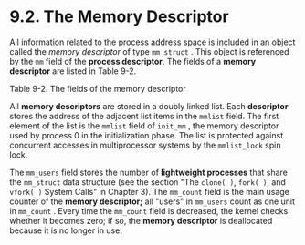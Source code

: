 # 9.2. The Memory Descriptor

All information related to the process address space is included in an object called the *memory descriptor* of type  `mm_struct` . This object is referenced by the  `mm` field of the **process descriptor**. The fields of a **memory descriptor** are listed in Table 9-2.

Table 9-2. The fields of the memory descriptor





All **memory descriptors** are stored in a doubly linked list. Each **descriptor** stores the address of the adjacent list items in the  `mmlist` field. The first element of the list is the  `mmlist` field of  `init_mm` , the memory descriptor used by process 0 in the initialization phase. The list is protected against concurrent accesses in multiprocessor systems by the  `mmlist_lock` spin lock.

The  `mm_users` field stores the number of **lightweight processes** that share the  `mm_struct` data structure (see the section "The `clone( )`, `fork( )`, and `vfork( )` System Calls" in Chapter 3). The `mm_count` field is the main usage counter of the **memory descriptor;** all "users" in  `mm_users` count as one unit in  `mm_count` . Every time the  `mm_count` field is decreased, the kernel checks whether it becomes zero; if so, the **memory descriptor** is deallocated because it is no longer in use.